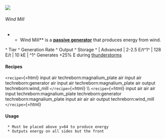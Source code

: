 ![](/mods/techreborn/wind_mill.png)

###### Wind Mill

-   -   Wind Mill** is a **[passive
        generator](energy:generators:passive_generators "wikilink")**
        that produces energy from wind.

\^ Tier \^ Generation Rate \^ Output \^ Storage \^ \| Advanced \| 2-2.5
E/t^1^ \| 128 E/t \| 10 kE \| ^1^ Generates +25% E during
[thunderstorms](http://minecraft.gamepedia.com/Thunderstorm "wikilink")

#### Recipes

`<recipe>`{=html} input air techreborn:magnalium_plate air input air
techreborn:generator air input air techreborn:magnalium_plate air output
techreborn:wind_mill `</recipe>`{=html} \\\\ `<recipe>`{=html} input air
air air input techreborn:magnalium_plate techreborn:generator
techreborn:magnalium_plate input air air air output techreborn:wind_mill
`</recipe>`{=html}

#### Usage

` * Must be placed above y=64 to produce energy`\
` * Outputs energy on all sides but the front`
